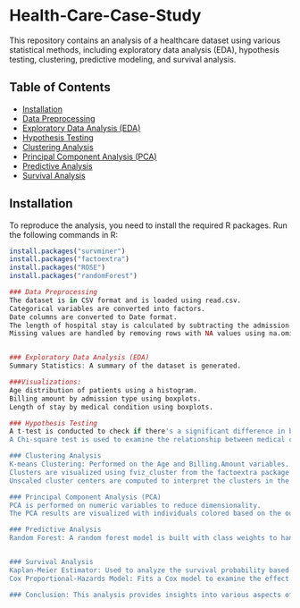 # Health-Care-Case-Study


This repository contains an analysis of a healthcare dataset using various statistical methods, including exploratory data analysis (EDA), hypothesis testing, clustering, predictive modeling, and survival analysis.

## Table of Contents
- [Installation](#installation)
- [Data Preprocessing](#data-preprocessing)
- [Exploratory Data Analysis (EDA)](#exploratory-data-analysis-eda)
- [Hypothesis Testing](#hypothesis-testing)
- [Clustering Analysis](#clustering-analysis)
- [Principal Component Analysis (PCA)](#principal-component-analysis-pca)
- [Predictive Analysis](#predictive-analysis)
- [Survival Analysis](#survival-analysis)

## Installation

To reproduce the analysis, you need to install the required R packages. Run the following commands in R:

```r
install.packages("survminer")
install.packages("factoextra")
install.packages("ROSE")
install.packages("randomForest")

### Data Preprocessing
The dataset is in CSV format and is loaded using read.csv.
Categorical variables are converted into factors.
Date columns are converted to Date format.
The length of hospital stay is calculated by subtracting the admission date from the discharge date.
Missing values are handled by removing rows with NA values using na.omit.


### Exploratory Data Analysis (EDA)
Summary Statistics: A summary of the dataset is generated.

###Visualizations:
Age distribution of patients using a histogram.
Billing amount by admission type using boxplots.
Length of stay by medical condition using boxplots.

### Hypothesis Testing
A t-test is conducted to check if there's a significant difference in billing amounts between emergency and elective admissions.
A Chi-square test is used to examine the relationship between medical conditions and test results.

### Clustering Analysis
K-means Clustering: Performed on the Age and Billing.Amount variables.
Clusters are visualized using fviz_cluster from the factoextra package.
Unscaled cluster centers are computed to interpret the clusters in the original scale of the data.

### Principal Component Analysis (PCA)
PCA is performed on numeric variables to reduce dimensionality.
The PCA results are visualized with individuals colored based on the outcome variable.

### Predictive Analysis
Random Forest: A random forest model is built with class weights to handle class imbalance. The model’s performance is evaluated using a confusion matrix.


### Survival Analysis
Kaplan-Meier Estimator: Used to analyze the survival probability based on gender and medical condition.
Cox Proportional-Hazards Model: Fits a Cox model to examine the effect of covariates on survival time.

### Conclusion: This analysis provides insights into various aspects of patient data, including demographics, billing, and survival probabilities. The combination of EDA, clustering, PCA, and predictive modeling offers a comprehensive understanding of the dataset.

